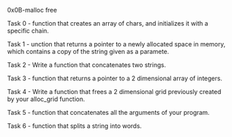 0x0B-malloc free

Task 0 - function that creates an array of chars, and initializes it with a specific chain.

Task 1 - unction that returns a pointer to a newly allocated space in memory, which contains a copy of the string given as a paramete.

Task 2 - Write a function that concatenates two strings.

Task 3 - function that returns a pointer to a 2 dimensional array of integers.

Task 4 - Write a function that frees a 2 dimensional grid previously created by your alloc_grid function.

Task 5 - function that concatenates all the arguments of your program.

Task 6 - function that splits a string into words. 
